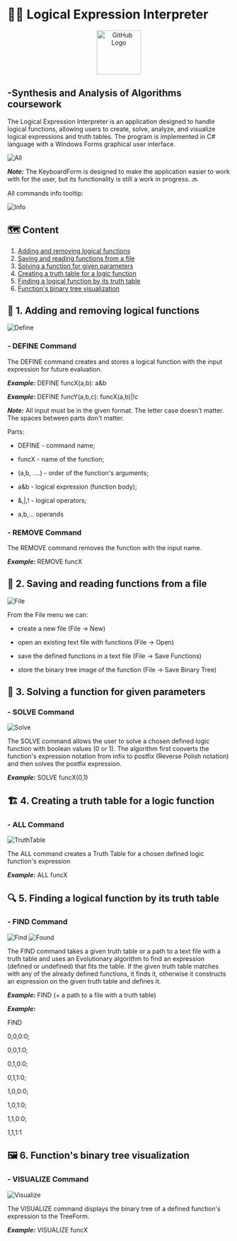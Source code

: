 # 👩‍💻 Logical Expression Interpreter 
<p align="center">
  <img src="https://github.com/Gabriela-Milusheva/LogicalExpressionInterpreter_SAA/blob/master/SAA/Resources/logo.png" alt="GitHub Logo" width="100">
</p>

## -Synthesis and Analysis of Algorithms coursework

The Logical Expression Interpreter is an application designed to handle logical functions, allowing users to create, solve, analyze, and visualize logical expressions and truth tables. The program is implemented in C# language with a Windows Forms graphical user interface.

<img src="https://github.com/Gabriela-Milusheva/LogicalExpressionInterpreter_SAA/blob/master/SAA/Resources/all.jpg" alt="All">

**_Note:_** The KeyboardForm is designed to make the application easier to work with for the user, but its functionality is still a work in progress. 🔜


All commands info tooltip:

<img src="https://github.com/Gabriela-Milusheva/LogicalExpressionInterpreter_SAA/blob/master/SAA/Resources/info_toolTip.jpg" alt="Info">


## 🗺️ Content
1. [Adding and removing logical functions](#define)
2. [Saving and reading functions from a file](#file)
3. [Solving a function for given parameters](#solve)
4. [Creating a truth table for a logic function](#all)
5. [Finding a logical function by its truth table](#find)
6. [Function's binary tree visualization](#visualize)


## 📝 1. Adding and removing logical functions <a name="define"></a>

<img src="https://github.com/Gabriela-Milusheva/LogicalExpressionInterpreter_SAA/blob/master/SAA/Resources/define.jpg" alt="Define">

### - DEFINE Command

The DEFINE command creates and stores a logical function with the input expression for future evaluation.

_**Example:**_ DEFINE funcX(a,b): a&b

_**Example:**_ DEFINE funcY(a,b,c): funcX(a,b)|!c

**_Note:_** All input must be in the given format. The letter case doesn't matter. The spaces between parts don't matter.

Parts:

- DEFINE - command name;
  
- funcX - name of the function;
  
- (a,b, ....) - order of the function's arguments;
  
- a&b - logical expression (function body);
  
- &,|,! - logical operators;
  
- a,b,... operands


### - REMOVE Command

The REMOVE command removes the function with the input name.

_**Example:**_ REMOVE funcX


## 💾 2. Saving and reading functions from a file <a name="file"></a>

<img src="https://github.com/Gabriela-Milusheva/LogicalExpressionInterpreter_SAA/blob/master/SAA/Resources/file_menu.jpg" alt="File">

From the File menu we can:

- create a new file (File -> New)

- open an existing text file with functions (File -> Open)

- save the defined functions in a text file (File -> Save Functions)

- store the binary tree image of the function (File -> Save Binary Tree)


## 🧮 3. Solving a function for given parameters <a name="solve"></a>

### - SOLVE Command

<img src="https://github.com/Gabriela-Milusheva/LogicalExpressionInterpreter_SAA/blob/master/SAA/Resources/solve.jpg" alt="Solve">

The SOLVE command allows the user to solve a chosen defined logic function with boolean values (0 or 1). The algorithm first converts the function's expression notation from infix to postfix (Reverse Polish notation) and then solves the postfix expression. 

_**Example:**_ SOLVE funcX(0,1)


## 🏗️ 4. Creating a truth table for a logic function <a name="all"></a>

### - ALL Command

<img src="https://github.com/Gabriela-Milusheva/LogicalExpressionInterpreter_SAA/blob/master/SAA/Resources/truthTable.jpg" alt="TruthTable">

The ALL command creates a Truth Table for a chosen defined logic function's expression

_**Example:**_ ALL funcX


## 🔍 5. Finding a logical function by its truth table <a name="find"></a>

### - FIND Command

<img src="https://github.com/Gabriela-Milusheva/LogicalExpressionInterpreter_SAA/blob/master/SAA/Resources/find_function.jpg" alt="Find">

<img src="https://github.com/Gabriela-Milusheva/LogicalExpressionInterpreter_SAA/blob/master/SAA/Resources/found_function.jpg" alt="Found">

The FIND command takes a given truth table or a path to a text file with a truth table and uses an Evolutionary algorithm to find an expression (defined or undefined) that fits the table. If the given truth table matches with any of the already defined functions, it finds it, otherwise it constructs an expression on the given truth table and defines it.

_**Example:**_ FIND (+ a path to a file with a truth table)

_**Example:**_ 

FIND 

0,0,0:0;

0,0,1:0;

0,1,0:0;

0,1,1:0;

1,0,0:0;

1,0,1:0;

1,1,0:0;

1,1,1:1


## 🖼 6. Function's binary tree visualization <a name="visualize"></a>

### - VISUALIZE Command

<img src="https://github.com/Gabriela-Milusheva/LogicalExpressionInterpreter_SAA/blob/master/SAA/Resources/treeForm.jpg" alt="Visualize">

The VISUALIZE command displays the binary tree of a defined function's expression to the TreeForm.

_**Example:**_ VISUALIZE funcX
